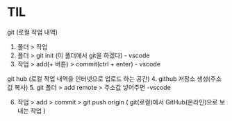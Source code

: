 # TIL
git (로컬 작업 내역)
1. 폴더 > 작업
2. 폴더 > git init (이 폴더에서 git을 하겠다) - vscode
3. 작업 > add(+ 버튼) > commit(ctrl + enter) - vscode

git hub (로컬 작업 내역을 인터넷으로 업로드 하는 공간)
4. github 저장소 생성(주소값 복사)
5. git 폴더 > add remote > 주소값 넣어주면 -vscode

6. 작업 > add > commit > git push origin ( git(로컬)에서 GitHub(온라인)으로 보내는 작업 )
